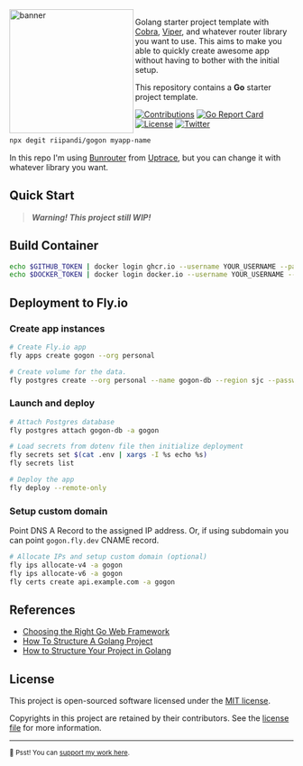 <img src="https://i.imgur.com/vJfIiId.png" alt="banner" align="left" height="220" />

Golang starter project template with [Cobra][cobra], [Viper][viper], and whatever router library you want to use.
This aims to make you able to quickly create awesome app without having to bother with the
initial setup.

This repository contains a **Go** starter project template.

[![Contributions](https://img.shields.io/badge/Contributions-welcome-blue.svg?style=flat-square&color=blueviolet)](https://github.com/riipandi/gogon/graphs/contributors)
[![Go Report Card](https://goreportcard.com/badge/github.com/riipandi/gogon?style=flat-square)](https://goreportcard.com/report/github.com/riipandi/gogon)
[![License](https://img.shields.io/github/license/riipandi/gogon?style=flat-square&color=informational)](https://github.com/riipandi/gogon/blob/master/LICENSE)
[![Twitter](https://img.shields.io/twitter/follow/riipandi?style=flat-square&color=00acee)](https://twitter.com/riipandi)

```bash
npx degit riipandi/gogon myapp-name
```

In this repo I'm using [Bunrouter][bunrouter] from [Uptrace][uptrace], but you can change it with whatever library you want.

## Quick Start

> **_Warning! This project still WIP!_**

## Build Container

```sh
echo $GITHUB_TOKEN | docker login ghcr.io --username YOUR_USERNAME --password-stdin
echo $DOCKER_TOKEN | docker login docker.io --username YOUR_USERNAME --password-stdin
```

## Deployment to Fly.io

### Create app instances

```sh
# Create Fly.io app
fly apps create gogon --org personal

# Create volume for the data.
fly postgres create --org personal --name gogon-db --region sjc --password $(openssl rand -hex 8)
```

### Launch and deploy

```sh
# Attach Postgres database
fly postgres attach gogon-db -a gogon

# Load secrets from dotenv file then initialize deployment
fly secrets set $(cat .env | xargs -I %s echo %s)
fly secrets list

# Deploy the app
fly deploy --remote-only
```

### Setup custom domain

Point DNS A Record to the assigned IP address.
Or, if using subdomain you can point `gogon.fly.dev` CNAME record.

```sh
# Allocate IPs and setup custom domain (optional)
fly ips allocate-v4 -a gogon
fly ips allocate-v6 -a gogon
fly certs create api.example.com -a gogon
```

## References

- [Choosing the Right Go Web Framework](https://brunoscheufler.com/blog/2019-04-26-choosing-the-right-go-web-framework)
- [How To Structure A Golang Project](https://blog.boot.dev/golang/golang-project-structure)
- [How to Structure Your Project in Golang](https://medium.com/geekculture/how-to-structure-your-project-in-golang-the-backend-developers-guide-31be05c6fdd9)

## License

This project is open-sourced software licensed under the [MIT license](https://aris.mit-license.org).

Copyrights in this project are retained by their contributors.
See the [license file](./LICENSE) for more information.

---

<sub>🤫 Psst! You can [support my work here](https://github.com/sponsors/riipandi).</sub>

[cobra]: https://cobra.dev/
[viper]: https://github.com/spf13/viper
[bunrouter]: https://github.com/uptrace/bunrouter
[uptrace]: https://uptrace.dev/
